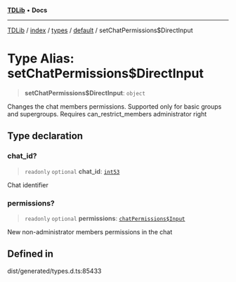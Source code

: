 [**TDLib**](../../../../../../README.md) • **Docs**

***

[TDLib](../../../../../../modules.md) / [index](../../../../../README.md) / [types](../../../README.md) / [default](../README.md) / setChatPermissions$DirectInput

# Type Alias: setChatPermissions$DirectInput

> **setChatPermissions$DirectInput**: `object`

Changes the chat members permissions. Supported only for basic groups and supergroups. Requires can_restrict_members administrator right

## Type declaration

### chat\_id?

> `readonly` `optional` **chat\_id**: [`int53`](int53-1.md)

Chat identifier

### permissions?

> `readonly` `optional` **permissions**: [`chatPermissions$Input`](chatPermissions$Input-1.md)

New non-administrator members permissions in the chat

## Defined in

dist/generated/types.d.ts:85433

